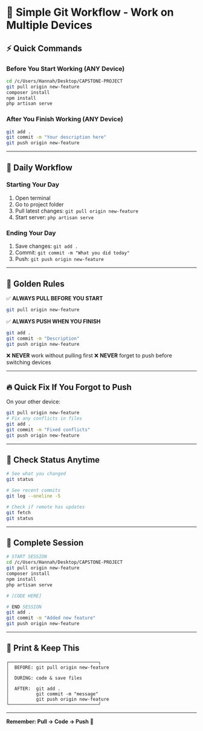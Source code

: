 # 🔄 Simple Git Workflow - Work on Multiple Devices

## ⚡ Quick Commands

### Before You Start Working (ANY Device)

```bash
cd /c/Users/Hannah/Desktop/CAPSTONE-PROJECT
git pull origin new-feature
composer install
npm install
php artisan serve
```

### After You Finish Working (ANY Device)

```bash
git add .
git commit -m "Your description here"
git push origin new-feature
```

---

## 📝 Daily Workflow

### Starting Your Day

1. Open terminal
2. Go to project folder
3. Pull latest changes: `git pull origin new-feature`
4. Start server: `php artisan serve`

### Ending Your Day

1. Save changes: `git add .`
2. Commit: `git commit -m "What you did today"`
3. Push: `git push origin new-feature`

---

## 🎯 Golden Rules

✅ **ALWAYS PULL BEFORE YOU START**

```bash
git pull origin new-feature
```

✅ **ALWAYS PUSH WHEN YOU FINISH**

```bash
git add .
git commit -m "Description"
git push origin new-feature
```

❌ **NEVER** work without pulling first
❌ **NEVER** forget to push before switching devices

---

## 🔥 Quick Fix If You Forgot to Push

On your other device:

```bash
git pull origin new-feature
# Fix any conflicts in files
git add .
git commit -m "Fixed conflicts"
git push origin new-feature
```

---

## 💾 Check Status Anytime

```bash
# See what you changed
git status

# See recent commits
git log --oneline -5

# Check if remote has updates
git fetch
git status
```

---

## 🚀 Complete Session

```bash
# START SESSION
cd /c/Users/Hannah/Desktop/CAPSTONE-PROJECT
git pull origin new-feature
composer install
npm install
php artisan serve

# [CODE HERE]

# END SESSION
git add .
git commit -m "Added new feature"
git push origin new-feature
```

---

## 📱 Print & Keep This

```
┌─────────────────────────────────┐
│  BEFORE: git pull origin new-feature
│
│  DURING: code & save files
│
│  AFTER:  git add .
│          git commit -m "message"
│          git push origin new-feature
└─────────────────────────────────┘
```

---

**Remember: Pull → Code → Push** 🔄
